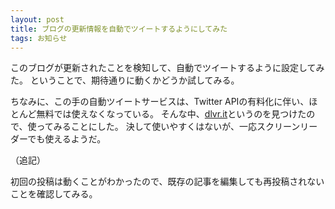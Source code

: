 ```yaml
---
layout: post
title: ブログの更新情報を自動でツイートするようにしてみた
tags: お知らせ
---
```

このブログが更新されたことを検知して、自動でツイートするように設定してみた。
ということで、期待通りに動くかどうか試してみる。

ちなみに、この手の自動ツイートサービスは、Twitter APIの有料化に伴い、ほとんど無料では使えなくなっている。
そんな中、[dlvr.it](https://dlvrit.com/)というのを見つけたので、使ってみることにした。
決して使いやすくはないが、一応スクリーンリーダーでも使えるようだ。

（追記）

初回の投稿は動くことがわかったので、既存の記事を編集しても再投稿されないことを確認してみる。
